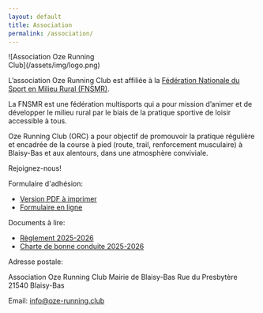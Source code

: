 ```yaml
---
layout: default
title: Association
permalink: /association/
---
```


<div style="max-width:200px;">
  ![Association Oze Running Club](/assets/img/logo.png)
</div>


L’association Oze Running Club est affiliée à la [Fédération Nationale du Sport en Milieu Rural (FNSMR)](https://www.fnsmr.org/).

La FNSMR est une fédération multisports qui a pour mission d’animer et de
développer le milieu rural par le biais de la pratique sportive de loisir
accessible à tous.

Oze Running Club (ORC) a pour objectif de promouvoir la pratique régulière et encadrée de la course à pied 
(route, trail, renforcement musculaire) à Blaisy-Bas et aux alentours, dans une
atmosphère conviviale.

Rejoignez-nous!

Formulaire d'adhésion:

- [Version PDF à imprimer](/assets/docs/bulletin-2025-2026.pdf)
- [Formulaire en ligne](https://forms.gle/D2bt7pkDqVy9WnqH7)

Documents à lire:

- [Règlement 2025-2026](/reglement/)
- [Charte de bonne conduite 2025-2026](/charte/)


Adresse postale:

  Association Oze Running Club
  Mairie de Blaisy-Bas
  Rue du Presbytère
  21540 Blaisy-Bas

Email: [info@oze-running.club](mailto:info@oze-running.club)

